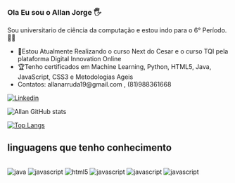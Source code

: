 ### Ola Eu sou o  Allan Jorge 🖐️

Sou universitario de ciência da computação e estou indo para o 6° Período. 👨‍🎓

<div>
<ul>
<li>🚀Estou Atualmente Realizando o curso Next do Cesar e o curso TQI pela plataforma Digital Innovation Online</li>

<li>🏆Tenho certificados em Machine Learning, Python, HTML5, Java, JavaScript, CSS3 e Metodologias Ageis</li>
  <li> Contatos:
     allanarruda19@gmail.com
     , (81)988361668
        </li>
</ul>

</div>

[![Linkedin](https://img.shields.io/badge/LinkedIn-0077B5?style=for-the-badge&logo=linkedin&logoColor=white)](https://www.linkedin.com/in/allan-jorge-arruda-85166018a/)

![Allan GitHub stats](https://github-readme-stats.vercel.app/api?username=allann15&show_icons=true&theme=dracula)

[![Top Langs](https://github-readme-stats.vercel.app/api/top-langs/?username=allann15)](https://github.com/allann15/github-readme-stats)

## linguagens que tenho conhecimento
<div style="display: inline_block"><br/>
<img algin="center" alt=java src="https://img.shields.io/badge/Java-ED8B00?style=for-the-badge&logo=java&logoColor=white" />
<img algin="center" alt=javascript src="https://img.shields.io/badge/JavaScript-323330?style=for-the-badge&logo=javascript&logoColor=F7DF1E" />
<img algin="center" alt=html5 src="https://img.shields.io/badge/HTML5-E34F26?style=for-the-badge&logo=html5&logoColor=white" />
<img algin="center" alt=javascript src="https://img.shields.io/badge/CSS3-1572B6?style=for-the-badge&logo=css3&logoColor=white" />
<img algin="center" alt=javascript src="https://img.shields.io/badge/Python-14354C?style=for-the-badge&logo=python&logoColor=white" />
<img algin="center" alt=javascript src="https://img.shields.io/badge/MySQL-00000F?style=for-the-badge&logo=mysql&logoColor=white" />


</div>

